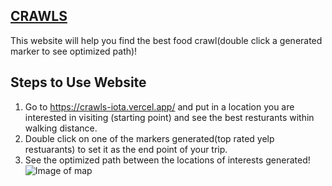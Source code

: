 
## [CRAWLS](https://crawls-iota.vercel.app/)
This website will help you find the best food crawl(double click a generated marker to see optimized path)!

## Steps to Use Website
1. Go to https://crawls-iota.vercel.app/ and put in a location you are interested in visiting (starting point) and see the best resturants within walking distance.
2. Double click on one of the markers generated(top rated yelp restuarants) to set it as the end point of your trip.
3. See the optimized path between the locations of interests generated!
![Image of map](https://gcdnb.pbrd.co/images/B5im4ghj3fqU.png?o=1)
